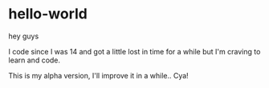 # hello-world
hey guys

I code since I was 14 and got a little lost in time for a while but I'm craving to learn and code.

This is my alpha version, I'll improve it in a while.. Cya!
